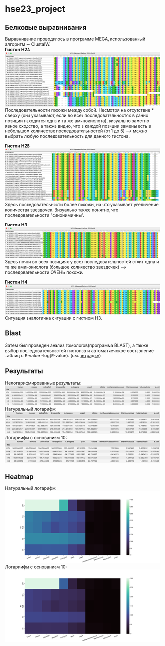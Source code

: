 # hse23_project
## Белковые выравнивания
Выравнивание проводилось в программе MEGA, использованный алгоритм -- ClustalW.  
**Гистон H2A**
![](https://github.com/Ne-minus/hse23_project/blob/main/data/screenshots/h2a_clust.png)
Последовательности похожи между собой. Несмотря на отсутствие * сверху (они указывают, если во всех последовательностях в данно позиции находится одна и та же аминокислота), визуально заметно явное сходство, а также видно, что в каждой позиции замены есть в небольшом количестве последовательностей (от 1 до 5) --> можно выбрать любую последовательность для данного гистона.  

**Гистон H2B**
![](https://github.com/Ne-minus/hse23_project/blob/main/data/screenshots/h2b_clust.png)
Здесь последовательности более похожи, на что указывает увеличение количества звездочек. Визуально также понятно, что последовательности "синонимичны".  

**Гистон H3**
![](https://github.com/Ne-minus/hse23_project/blob/main/data/screenshots/h3_clust.png)
Здесь почти во всех позициях у всех последовательностей стоит одна и та же аминокислота (большое количество звездочек) --> последовательности ОЧЕНЬ похожи.  

**Гистон H4**
![](https://github.com/Ne-minus/hse23_project/blob/main/data/screenshots/h4_clust.png)
Ситуация аналогична ситуации с гистном H3.

## Blast
Затем был проведен анализ гомологов(программа BLAST), а также выбор последовательностей гистонов и автоматиечское составление таблиц с E-value -log(E-value). (см. [тетрадку](https://github.com/Ne-minus/hse23_project/blob/main/table.ipynb)) 
## Результаты
Нелогарифмированные результаты:  
![](https://github.com/Ne-minus/hse23_project/blob/main/data/screenshots/no_log.png)  
Натуральный логарифм:  
![](https://github.com/Ne-minus/hse23_project/blob/main/data/screenshots/log.png)
Логариифм с основанием 10:  
![](https://github.com/Ne-minus/hse23_project/blob/main/data/screenshots/log10.png)

## Heatmap
Натуральный логарифм:  
![](https://github.com/Ne-minus/hse23_project/blob/main/data/screenshots/heatmap.png)
Логариифм с основанием 10:  
![](https://github.com/Ne-minus/hse23_project/blob/main/data/screenshots/heatmap_log10.png)
